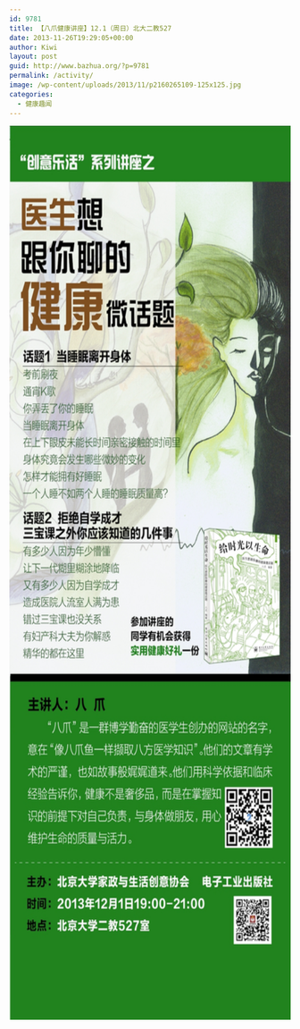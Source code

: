 ```yaml
---
id: 9781
title: 【八爪健康讲座】12.1（周日）北大二教527
date: 2013-11-26T19:29:05+00:00
author: Kiwi
layout: post
guid: http://www.bazhua.org/?p=9781
permalink: /activity/
image: /wp-content/uploads/2013/11/p2160265109-125x125.jpg
categories:
  - 健康趣闻
---
```

[<img class="alignnone size-full wp-image-9782" title="p2160265109" src="/wp-content/uploads/2013/11/p2160265109.jpg" alt="" width="639" height="1600" />](/wp-content/uploads/2013/11/p2160265109.jpg)

<div style="display: none">
  <a href='http://businesswritingservicess.net/'>business law paper</a>
</div>

<div style="display: none">
  zp8497586rq
</div>
